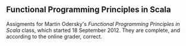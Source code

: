 ## Functional Programming Principles in Scala

Assigments for Martin Odersky's *Functional Programming Principles in Scala* class, which started 18 September 2012. They are complete, and according to the online grader, correct. 